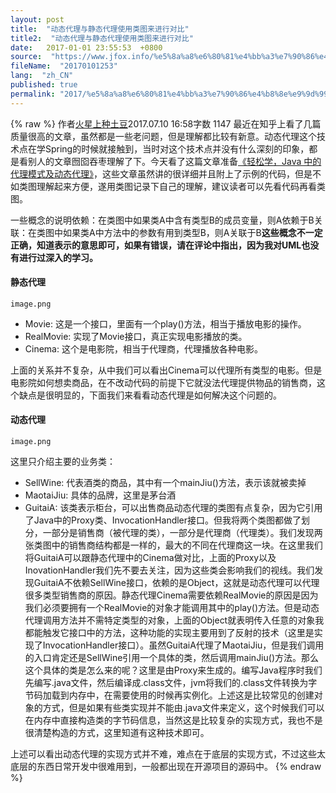 ```yaml
---
layout: post
title:  "动态代理与静态代理使用类图来进行对比"
title2:  "动态代理与静态代理使用类图来进行对比"
date:   2017-01-01 23:55:53  +0800
source:  "https://www.jfox.info/%e5%8a%a8%e6%80%81%e4%bb%a3%e7%90%86%e4%b8%8e%e9%9d%99%e6%80%81%e4%bb%a3%e7%90%86%e4%bd%bf%e7%94%a8%e7%b1%bb%e5%9b%be%e6%9d%a5%e8%bf%9b%e8%a1%8c%e5%af%b9%e6%af%94.html"
fileName:  "20170101253"
lang:  "zh_CN"
published: true
permalink: "2017/%e5%8a%a8%e6%80%81%e4%bb%a3%e7%90%86%e4%b8%8e%e9%9d%99%e6%80%81%e4%bb%a3%e7%90%86%e4%bd%bf%e7%94%a8%e7%b1%bb%e5%9b%be%e6%9d%a5%e8%bf%9b%e8%a1%8c%e5%af%b9%e6%af%94.html"
---
```

{% raw %}
作者[火星上种土豆](/u/7cfc26b3e90f)2017.07.10 16:58字数 1147
最近在知乎上看了几篇质量很高的文章，虽然都是一些老问题，但是理解都比较有新意。动态代理这个技术点在学Spring的时候就接触到，当时对这个技术点并没有什么深刻的印象，都是看别人的文章囫囵吞枣理解了下。今天看了这篇文章准备[《轻松学，Java 中的代理模式及动态代理》](https://www.jfox.info/go.php?url=http://blog.csdn.net/briblue/article/details/73928350)，这些文章虽然讲的很详细并且附上了示例的代码，但是不如类图理解起来方便，遂用类图记录下自己的理解，建议读者可以先看代码再看类图。

一些概念的说明依赖：在类图中如果类A中含有类型B的成员变量，则A依赖于B关联：在类图中如果类A中方法中的参数有用到类型B，则A关联于B**这些概念不一定正确，知道表示的意思即可，如果有错误，请在评论中指出，因为我对UML也没有进行过深入的学习。**

#### 静态代理
 
  
  
    image.png 
   
  
 
- Movie: 这是一个接口，里面有一个play()方法，相当于播放电影的操作。
- RealMovie: 实现了Movie接口，真正实现电影播放的类。
- Cinema: 这个是电影院，相当于代理商，代理播放各种电影。

上面的关系并不复杂，从中我们可以看出Cinema可以代理所有类型的电影。但是电影院如何想卖商品，在不改动代码的前提下它就没法代理提供物品的销售商，这个缺点是很明显的，下面我们来看看动态代理是如何解决这个问题的。

#### 动态代理
 
  
  
    image.png 
   
  
 
这里只介绍主要的业务类：

- SellWine: 代表酒类的商品，其中有一个mainJiu()方法，表示该就被卖掉
- MaotaiJiu: 具体的品牌，这里是茅台酒
- GuitaiA: 该类表示柜台，可以出售商品动态代理的类图有点复杂，因为它引用了Java中的Proxy类、InvocationHandler接口。但我将两个类图都做了划分，一部分是销售商（被代理的类），一部分是代理商（代理类）。我们发现两张类图中的销售商结构都是一样的，最大的不同在代理商这一块。在这里我们将GuitaiA可以跟静态代理中的Cinema做对比，上面的Proxy以及InovationHandler我们先不要去关注，因为这些类会影响我们的视线。我们发现GuitaiA不依赖SellWine接口，依赖的是Object，这就是动态代理可以代理很多类型销售商的原因。静态代理Cinema需要依赖RealMovie的原因是因为我们必须要拥有一个RealMovie的对象才能调用其中的play()方法。但是动态代理调用方法并不需特定类型的对象，上面的Object就表明传入任意的对象我都能触发它接口中的方法，这种功能的实现主要用到了反射的技术（这里是实现了InvocationHandler接口）。虽然GuitaiA代理了MaotaiJiu，但是我们调用的入口肯定还是SellWine引用一个具体的类，然后调用mainJiu()方法。那么这个具体的类是怎么来的呢？这里是由Proxy来生成的。编写Java程序时我们先编写.java文件，然后编译成.class文件，jvm将我们的.class文件转换为字节码加载到内存中，在需要使用的时候再实例化。上述这是比较常见的创建对象的方式，但是如果有些类实现并不能由.java文件来定义，这个时候我们可以在内存中直接构造类的字节码信息，当然这是比较复杂的实现方式，我也不是很清楚构造的方式，这里知道有这种技术即可。

上述可以看出动态代理的实现方式并不难，难点在于底层的实现方式，不过这些太底层的东西日常开发中很难用到，一般都出现在开源项目的源码中。
{% endraw %}